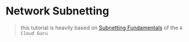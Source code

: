 # Network Subnetting

> this tutorial is heavily based on [Subnetting Fundamentals](https://acloudguru.com/course/subnetting-fundamentals) of the `A Cloud Guru`
